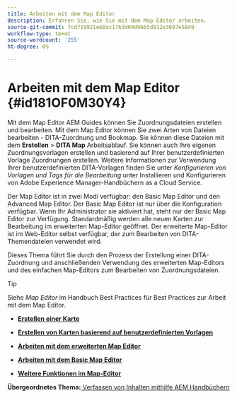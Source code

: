 ```yaml
---
title: Arbeiten mit dem Map Editor
description: Erfahren Sie, wie Sie mit dem Map Editor arbeiten.
source-git-commit: 7cd719921e68ac1763d09d9665d912e3697e5849
workflow-type: tm+mt
source-wordcount: '255'
ht-degree: 0%

---
```



# Arbeiten mit dem Map Editor {#id181OF0M30Y4}

Mit dem Map Editor AEM Guides können Sie Zuordnungsdateien erstellen und bearbeiten. Mit dem Map Editor können Sie zwei Arten von Dateien bearbeiten - DITA-Zuordnung und Bookmap. Sie können diese Dateien mit dem **Erstellen** \> **DITA Map** Arbeitsablauf. Sie können auch Ihre eigenen Zuordnungsvorlagen erstellen und basierend auf Ihrer benutzerdefinierten Vorlage Zuordnungen erstellen. Weitere Informationen zur Verwendung Ihrer benutzerdefinierten DITA-Vorlagen finden Sie unter *Konfigurieren von Vorlagen und Tags für die Bearbeitung* unter Installieren und Konfigurieren von Adobe Experience Manager-Handbüchern as a Cloud Service.

Der Map Editor ist in zwei Modi verfügbar: den Basic Map Editor und den Advanced Map Editor. Der Basic Map Editor ist nur über die Konfiguration verfügbar. Wenn Ihr Administrator sie aktiviert hat, steht nur der Basic Map Editor zur Verfügung. Standardmäßig werden alle neuen Karten zur Bearbeitung im erweiterten Map-Editor geöffnet. Der erweiterte Map-Editor ist im Web-Editor selbst verfügbar, der zum Bearbeiten von DITA-Themendateien verwendet wird.

Dieses Thema führt Sie durch den Prozess der Erstellung einer DITA-Zuordnung und anschließenden Verwendung des erweiterten Map-Editors und des einfachen Map-Editors zum Bearbeiten von Zuordnungsdateien.

>[!TIP]
>
> Siehe *Map Editor* im Handbuch Best Practices für Best Practices zur Arbeit mit dem Map Editor.

- **[Erstellen einer Karte](map-editor-create-map.md)**

- **[Erstellen von Karten basierend auf benutzerdefinierten Vorlagen](create-maps-customized-templates.md)**

- **[Arbeiten mit dem erweiterten Map Editor](map-editor-advanced-map-editor.md)**

- **[Arbeiten mit dem Basic Map Editor](map-editor-basic-map-editor.md)**

- **[Weitere Funktionen im Map-Editor](map-editor-other-features.md)**


**Übergeordnetes Thema:**[ Verfassen von Inhalten mithilfe AEM Handbüchern](authoring-content-xml-doc.md)

